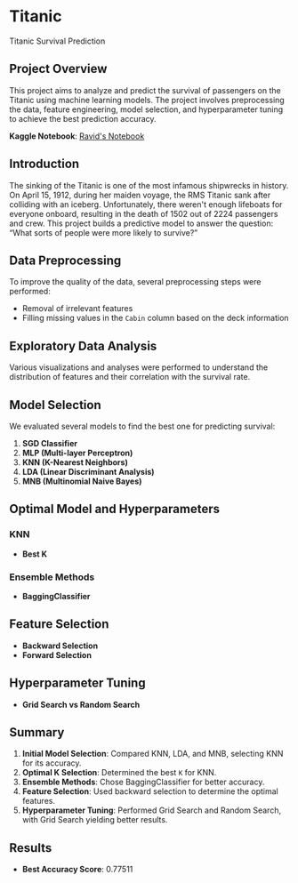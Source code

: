 
# Titanic
Titanic Survival Prediction


## Project Overview
This project aims to analyze and predict the survival of passengers on the Titanic using machine learning models. The project involves preprocessing the data, feature engineering, model selection, and hyperparameter tuning to achieve the best prediction accuracy.

  **Kaggle Notebook**: [Ravid's Notebook](https://www.kaggle.com/code/ravidmasalton/assignment1)

## Introduction
The sinking of the Titanic is one of the most infamous shipwrecks in history. On April 15, 1912, during her maiden voyage, the RMS Titanic sank after colliding with an iceberg. Unfortunately, there weren't enough lifeboats for everyone onboard, resulting in the death of 1502 out of 2224 passengers and crew. This project builds a predictive model to answer the question: “What sorts of people were more likely to survive?”

## Data Preprocessing
To improve the quality of the data, several preprocessing steps were performed:
- Removal of irrelevant features
- Filling missing values in the `Cabin` column based on the deck information



## Exploratory Data Analysis
Various visualizations and analyses were performed to understand the distribution of features and their correlation with the survival rate.

## Model Selection
We evaluated several models to find the best one for predicting survival:
1. **SGD Classifier**
2. **MLP (Multi-layer Perceptron)**
3. **KNN (K-Nearest Neighbors)**
4. **LDA (Linear Discriminant Analysis)**
5. **MNB (Multinomial Naive Bayes)**

## Optimal Model and Hyperparameters
### KNN
- **Best K**

### Ensemble Methods
- **BaggingClassifier**

## Feature Selection
- **Backward Selection**
- **Forward Selection**

## Hyperparameter Tuning
- **Grid Search vs Random Search**


## Summary
1. **Initial Model Selection**: Compared KNN, LDA, and MNB, selecting KNN for its accuracy.
2. **Optimal K Selection**: Determined the best `K` for KNN.
3. **Ensemble Methods**: Chose BaggingClassifier for better accuracy.
4. **Feature Selection**: Used backward selection to determine the optimal features.
5. **Hyperparameter Tuning**: Performed Grid Search and Random Search, with Grid Search yielding better results.

## Results
- **Best Accuracy Score**: 0.77511





